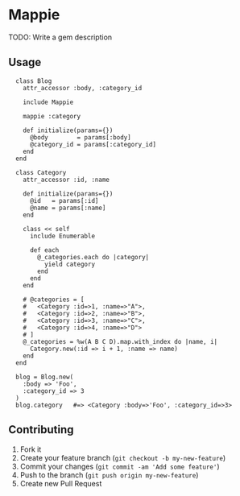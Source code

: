 # Mappie

TODO: Write a gem description

## Usage

```
  class Blog
    attr_accessor :body, :category_id

    include Mappie

    mappie :category

    def initialize(params={})
      @body        = params[:body]
      @category_id = params[:category_id]
    end
  end

  class Category
    attr_accessor :id, :name

    def initialize(params={})
      @id   = params[:id]
      @name = params[:name]
    end

    class << self
      include Enumerable

      def each
        @_categories.each do |category|
          yield category
        end
      end
    end

    # @categories = [
    #   <Category :id=>1, :name=>"A">,
    #   <Category :id=>2, :name=>"B">,
    #   <Category :id=>3, :name=>"C">,
    #   <Category :id=>4, :name=>"D">
    # ]
    @_categories = %w(A B C D).map.with_index do |name, i|
      Category.new(:id => i + 1, :name => name)
    end
  end

  blog = Blog.new(
    :body => 'Foo',
    :category_id => 3
  )
  blog.category   #=> <Category :body=>'Foo', :category_id=>3>
```

## Contributing

1. Fork it
2. Create your feature branch (`git checkout -b my-new-feature`)
3. Commit your changes (`git commit -am 'Add some feature'`)
4. Push to the branch (`git push origin my-new-feature`)
5. Create new Pull Request
